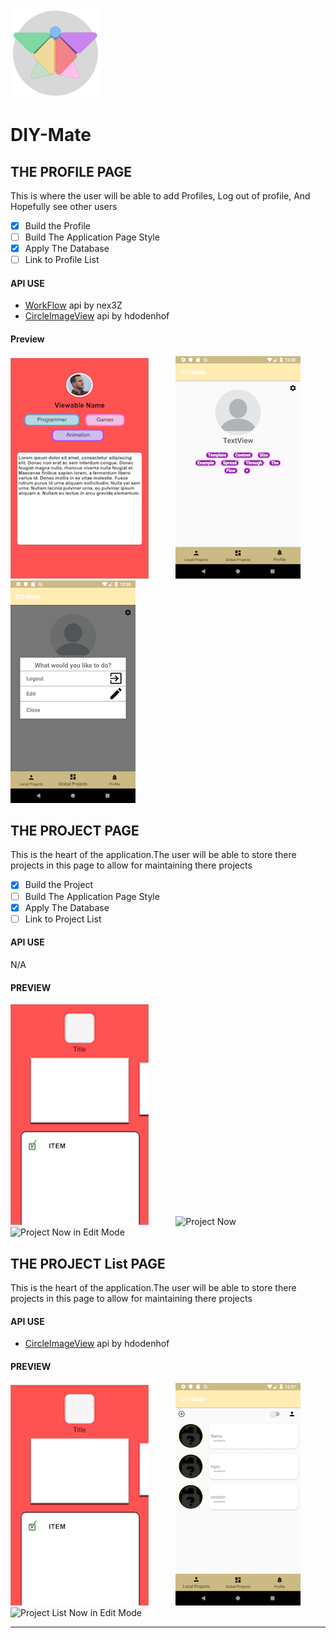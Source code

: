 
![Logo](https://github.com/CPritchard007/DIY-Mate/blob/revision/app/src/main/res/drawable/ic_launcher_round.png)
# DIY-Mate

## THE PROFILE PAGE
This is where the user will be able to add Profiles, Log out of profile, And Hopefully see other users
- [X] Build the Profile
- [ ] Build The Application Page Style
- [X] Apply The Database
- [ ] Link to Profile List

#### API USE
- [WorkFlow](https://github.com/nex3z/FlowLayout) api by nex3Z
- [CircleImageView](https://github.com/hdodenhof/CircleImageView) api by hdodenhof
#### Preview

![Profile Template](https://github.com/CPritchard007/DIY-Mate/blob/ReadMe/READ%20ME/Profile.png)
&nbsp; &nbsp; &nbsp; &nbsp; &nbsp;
![Profile Now](https://github.com/CPritchard007/DIY-Mate/blob/ReadMe/READ%20ME/ProfilePage.png)
![Profile Now With Menu](https://github.com/CPritchard007/DIY-Mate/blob/ReadMe/READ%20ME/ProfileMenu.png)

## THE PROJECT PAGE
This is the heart of the application.The user will be able to store there projects in this page to allow for maintaining there projects
- [X] Build the Project
- [ ] Build The Application Page Style
- [X] Apply The Database
- [ ] Link to Project List
#### API USE
N/A

#### PREVIEW

![Project Template](https://github.com/CPritchard007/DIY-Mate/blob/ReadMe/READ%20ME/Project.png)
&nbsp; &nbsp; &nbsp; &nbsp; &nbsp;
![Project Now](https://github.com/CPritchard007/DIY-Mate/blob/ReadMe/READ%20ME/ProjectPagePage.png)
![Project Now in Edit Mode](https://github.com/CPritchard007/DIY-Mate/blob/ReadMe/READ%20ME/EditProject.png)


## THE PROJECT List PAGE
This is the heart of the application.The user will be able to store there projects in this page to allow for maintaining there projects

#### API USE
- [CircleImageView](https://github.com/hdodenhof/CircleImageView) api by hdodenhof


#### PREVIEW

![Project List Template](https://github.com/CPritchard007/DIY-Mate/blob/ReadMe/READ%20ME/Project.png)
&nbsp; &nbsp; &nbsp; &nbsp; &nbsp;
![Project List Now](https://github.com/CPritchard007/DIY-Mate/blob/ReadMe/READ%20ME/ProjectList(B).png)
![Project List Now in Edit Mode]()
<hr>

